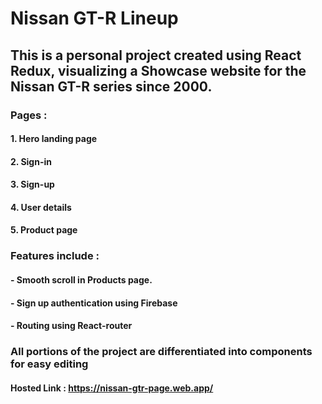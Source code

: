 # Nissan GT-R Lineup

## This is a personal project created using React Redux, visualizing a Showcase website for the Nissan GT-R series since 2000.

### Pages :
#### 1. Hero landing page
#### 2. Sign-in
#### 3. Sign-up
#### 4. User details
#### 5. Product page
### Features include :
#### - Smooth scroll in Products page.
#### - Sign up authentication using Firebase
#### - Routing using React-router

### All portions of the project are differentiated into components for easy editing

#### Hosted Link : https://nissan-gtr-page.web.app/

